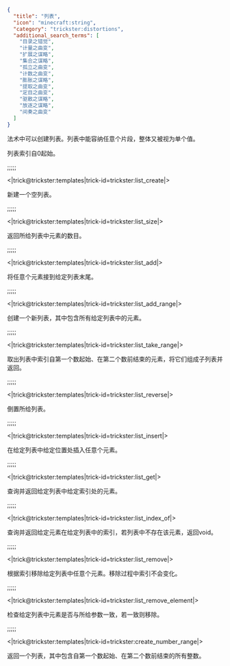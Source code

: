 ```json
{
  "title": "列表",
  "icon": "minecraft:string",
  "category": "trickster:distortions",
  "additional_search_terms": [
    "目录之错觉",
    "计量之曲变",
    "扩展之谋略",
    "集合之谋略",
    "孤立之曲变",
    "计数之曲变",
    "膨胀之谋略",
    "提取之曲变",
    "定目之曲变",
    "驱散之谋略",
    "放逐之谋略",
    "间奏之曲变"
  ]
}
```

法术中可以创建列表。列表中能容纳任意个片段，整体又被视为单个值。


列表索引自0起始。

;;;;;

<|trick@trickster:templates|trick-id=trickster:list_create|>

新建一个空列表。

;;;;;

<|trick@trickster:templates|trick-id=trickster:list_size|>

返回所给列表中元素的数目。

;;;;;

<|trick@trickster:templates|trick-id=trickster:list_add|>

将任意个元素接到给定列表末尾。

;;;;;

<|trick@trickster:templates|trick-id=trickster:list_add_range|>

创建一个新列表，其中包含所有给定列表中的元素。

;;;;;

<|trick@trickster:templates|trick-id=trickster:list_take_range|>

取出列表中索引自第一个数起始、在第二个数前结束的元素，将它们组成子列表并返回。

;;;;;

<|trick@trickster:templates|trick-id=trickster:list_reverse|>

倒置所给列表。

;;;;;

<|trick@trickster:templates|trick-id=trickster:list_insert|>

在给定列表中给定位置处插入任意个元素。

;;;;;

<|trick@trickster:templates|trick-id=trickster:list_get|>

查询并返回给定列表中给定索引处的元素。

;;;;;

<|trick@trickster:templates|trick-id=trickster:list_index_of|>

查询并返回给定元素在给定列表中的索引，若列表中不存在该元素，返回void。

;;;;;

<|trick@trickster:templates|trick-id=trickster:list_remove|>

根据索引移除给定列表中任意个元素。移除过程中索引不会变化。

;;;;;

<|trick@trickster:templates|trick-id=trickster:list_remove_element|>

检查给定列表中元素是否与所给参数一致，若一致则移除。

;;;;;

<|trick@trickster:templates|trick-id=trickster:create_number_range|>

返回一个列表，其中包含自第一个数起始、在第二个数前结束的所有整数。
